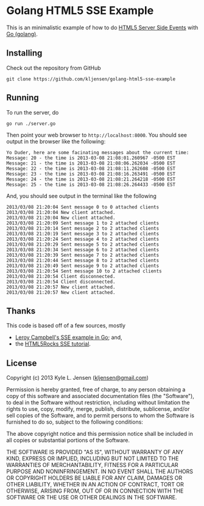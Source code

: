 Golang HTML5 SSE Example
========================

This is an minimalistic example of how to do
[HTML5 Server Side Events](http://en.wikipedia.org/wiki/Server-sent_events)
with [Go (golang)](http://golang.org/).

## Installing

Check out the repository from GitHub

	git clone https://github.com/kljensen/golang-html5-sse-example

## Running

To run the server, do 

	go run ./server.go

Then point your web browser to `http://localhost:8000`.
You should see output in the browser like the following:

	Yo Duder, here are some facinating messages about the current time:
	Message: 20 - the time is 2013-03-08 21:08:01.260967 -0500 EST
	Message: 21 - the time is 2013-03-08 21:08:06.262034 -0500 EST
	Message: 22 - the time is 2013-03-08 21:08:11.262608 -0500 EST
	Message: 23 - the time is 2013-03-08 21:08:16.263491 -0500 EST
	Message: 24 - the time is 2013-03-08 21:08:21.264218 -0500 EST
	Message: 25 - the time is 2013-03-08 21:08:26.264433 -0500 EST

And, you should see output in the terminal like the following

	2013/03/08 21:20:04 Sent message 0 to 0 attached clients
	2013/03/08 21:20:04 New client attached.
	2013/03/08 21:20:04 New client attached.
	2013/03/08 21:20:09 Sent message 1 to 2 attached clients
	2013/03/08 21:20:14 Sent message 2 to 2 attached clients
	2013/03/08 21:20:19 Sent message 3 to 2 attached clients
	2013/03/08 21:20:24 Sent message 4 to 2 attached clients
	2013/03/08 21:20:29 Sent message 5 to 2 attached clients
	2013/03/08 21:20:34 Sent message 6 to 2 attached clients
	2013/03/08 21:20:39 Sent message 7 to 2 attached clients
	2013/03/08 21:20:44 Sent message 8 to 2 attached clients
	2013/03/08 21:20:49 Sent message 9 to 2 attached clients
	2013/03/08 21:20:54 Sent message 10 to 2 attached clients
	2013/03/08 21:20:54 Client disconnected.
	2013/03/08 21:20:54 Client disconnected.
	2013/03/08 21:20:57 New client attached.
	2013/03/08 21:20:57 New client attached.

## Thanks

This code is based off of a few sources, mostly

* [Leroy Campbell's SSE example in Go](https://gist.github.com/artisonian/3836281); and,
* the [HTML5Rocks SSE tutorial](http://www.html5rocks.com/en/tutorials/eventsource/basics/).

 
## License

Copyright (c) 2013 Kyle L. Jensen (kljensen@gmail.com)

Permission is hereby granted, free of charge, to any person obtaining
a copy of this software and associated documentation files (the
"Software"), to deal in the Software without restriction, including
without limitation the rights to use, copy, modify, merge, publish,
distribute, sublicense, and/or sell copies of the Software, and to
permit persons to whom the Software is furnished to do so, subject to
the following conditions:

The above copyright notice and this permission notice shall be
included in all copies or substantial portions of the Software.

THE SOFTWARE IS PROVIDED "AS IS", WITHOUT WARRANTY OF ANY KIND,
EXPRESS OR IMPLIED, INCLUDING BUT NOT LIMITED TO THE WARRANTIES OF
MERCHANTABILITY, FITNESS FOR A PARTICULAR PURPOSE AND NONINFRINGEMENT.
IN NO EVENT SHALL THE AUTHORS OR COPYRIGHT HOLDERS BE LIABLE FOR ANY
CLAIM, DAMAGES OR OTHER LIABILITY, WHETHER IN AN ACTION OF CONTRACT,
TORT OR OTHERWISE, ARISING FROM, OUT OF OR IN CONNECTION WITH THE
SOFTWARE OR THE USE OR OTHER DEALINGS IN THE SOFTWARE.
